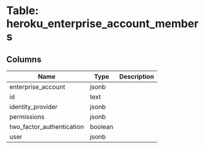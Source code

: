 
# Table: heroku_enterprise_account_members

## Columns
| Name        | Type           | Description  |
| ------------- | ------------- | -----  |
|enterprise_account|jsonb||
|id|text||
|identity_provider|jsonb||
|permissions|jsonb||
|two_factor_authentication|boolean||
|user|jsonb||
